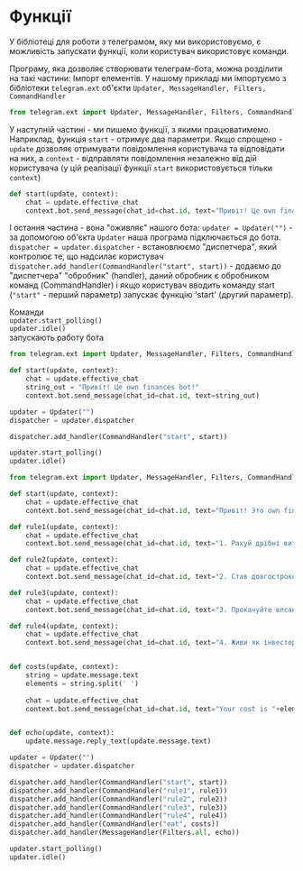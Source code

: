 # Функції
У бібліотеці для роботи з телеграмом, яку ми використовуємо, є можливість запускати функції, коли користувач використовує команди.

Програму, яка дозволяє створювати телеграм-бота, можна розділити на такі частини:
Імпорт елементів. У нашому прикладі ми імпортуємо з бібліотеки `telegram.ext` об'єкти `Updater, MessageHandler, Filters, CommandHandler`
```py
from telegram.ext import Updater, MessageHandler, Filters, CommandHandler
```
У наступній частині - ми пишемо функції, з якими працюватимемо. Наприклад, функція `start` - отримує два параметри. Якщо спрощено - `update` дозволяє отримувати повідомлення користувача та відповідати на них, а `context` - відправляти повідомлення незалежно від дій користувача (у цій реалізації функції `start` використовується тільки `context`)


```py
def start(update, context):
    chat = update.effective_chat
    context.bot.send_message(chat_id=chat.id, text="Привіт! Це own finances bot!")
```
І остання частина - вона "оживляє" нашого бота:
`updater = Updater("")` - за допомогою об'єкта `Updater` наша програма підключається до бота.
`dispatcher = updater.dispatcher` - встановлюємо "диспетчера", який контролює те, що надсилає користувач
`dispatcher.add_handler(CommandHandler("start", start))` - додаємо до "диспетчера" "обробник" (handler), даний обробник є обробником команд (CommandHandler) і якщо користувач вводить команду start (`"start"` - перший параметр) запускає функцію 'start' (другий параметр).

Команди  
`updater.start_polling()`  
`updater.idle()`  
запускають работу бота

```py
from telegram.ext import Updater, MessageHandler, Filters, CommandHandler

def start(update, context):
    chat = update.effective_chat
    string_out = "Привіт! Це own finances bot!"
    context.bot.send_message(chat_id=chat.id, text=string_out)

updater = Updater("")
dispatcher = updater.dispatcher

dispatcher.add_handler(CommandHandler("start", start))

updater.start_polling()
updater.idle()
```


```py
from telegram.ext import Updater, MessageHandler, Filters, CommandHandler

def start(update, context):
    chat = update.effective_chat
    context.bot.send_message(chat_id=chat.id, text="Привіт! Это own finances bot!")

def rule1(update, context):
    chat = update.effective_chat
    context.bot.send_message(chat_id=chat.id, text="1. Рахуй дрібні витрати \n Невеликі витрати, які ти зазвичай не рахуєш, у результаті переростають у значну суму. Сьогодні 40 гривень на каву, завтра несподіваний хот-дог.")

def rule2(update, context):
    chat = update.effective_chat
    context.bot.send_message(chat_id=chat.id, text="2. Став довгострокові фінансові цілі Наприклад, ти хочеш відкласти гроші на ноут або на відпустку — це і є ціль. Цілі потрібно знати, щоб тримати їх в умі та розуміти, заради чого ти сьогодні не витратиш 40 гривень на каву. Це психологія – відмовлятися від якихось витрат простіше, якщо ти знаєш, заради чого це робиш.")

def rule3(update, context):
    chat = update.effective_chat
    context.bot.send_message(chat_id=chat.id, text="3. Прокачуйте влсані професійні навички \n Щоб заробляти більше.")

def rule4(update, context):
    chat = update.effective_chat
    context.bot.send_message(chat_id=chat.id, text="4. Живи як інвестор Приймаючи рішення, оцінюй їх так, як інвестор оцінює бізнес, у який має намір інвестувати. Задавай собі запитання: а що я з цього матиму? Який результат я отримаю і коли? Як я зможу отримати ще найкращий результат? Ця вправа, яка допомагає прокачати особисту продуктивність, звільнити час від непотрібних занять і наповнити його корисними — і з погляду фінансів, і моральної задоволеності від результату.")


def costs(update, context):
    string = update.message.text
    elements = string.split(' ')
    
    chat = update.effective_chat
    context.bot.send_message(chat_id=chat.id, text="Your cost is "+elements[1])


def echo(update, context):
    update.message.reply_text(update.message.text)

updater = Updater("")
dispatcher = updater.dispatcher

dispatcher.add_handler(CommandHandler("start", start))
dispatcher.add_handler(CommandHandler("rule1", rule1))
dispatcher.add_handler(CommandHandler("rule2", rule2))
dispatcher.add_handler(CommandHandler("rule3", rule3))
dispatcher.add_handler(CommandHandler("rule4", rule4))
dispatcher.add_handler(CommandHandler("eat", costs))
dispatcher.add_handler(MessageHandler(Filters.all, echo))

updater.start_polling()
updater.idle()

```